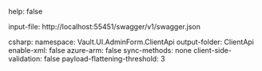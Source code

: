 help: false

input-file: http://localhost:55451/swagger/v1/swagger.json

csharp:
	namespace: Vault.UI.AdminForm.ClientApi
	output-folder: ClientApi
	enable-xml: false
	azure-arm: false
	sync-methods: none
	client-side-validation: false
	payload-flattening-threshold: 3
